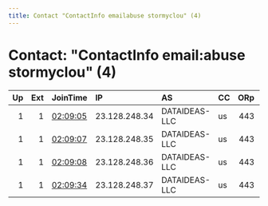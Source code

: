 ```yaml
---
title: Contact "ContactInfo emailabuse stormyclou" (4)
---
```


# Contact: "ContactInfo email:abuse stormyclou" (4)

|   Up |   Ext | JoinTime                                                                                              | IP            | AS            | CC   |   ORp |   Dirp | OS    | Version   | Nickname       |   eFamMembers |
|-----:|------:|:------------------------------------------------------------------------------------------------------|:--------------|:--------------|:-----|------:|-------:|:------|:----------|:---------------|--------------:|
|    1 |     1 | [02:09:05](https://nusenu.github.io/OrNetStats/w/relay/688B36D35246AA012F15E5B4482B77F99A7C30E5.html) | 23.128.248.34 | DATAIDEAS-LLC | us   |   443 |      0 | Linux | 0.4.6.9   | StormyCloudInc |            38 |
|    1 |     1 | [02:09:07](https://nusenu.github.io/OrNetStats/w/relay/945FD7E1B45A31037C4C449E166855357B809478.html) | 23.128.248.35 | DATAIDEAS-LLC | us   |   443 |      0 | Linux | 0.4.6.9   | StormyCloudInc |            38 |
|    1 |     1 | [02:09:08](https://nusenu.github.io/OrNetStats/w/relay/8B7B790C87496902E834E4B6A9190F9D46022454.html) | 23.128.248.36 | DATAIDEAS-LLC | us   |   443 |      0 | Linux | 0.4.6.9   | StormyCloudInc |            38 |
|    1 |     1 | [02:09:34](https://nusenu.github.io/OrNetStats/w/relay/7C7F68333B0E5B4D39B52D88AB864FDF41F998EB.html) | 23.128.248.37 | DATAIDEAS-LLC | us   |   443 |      0 | Linux | 0.4.6.9   | StormyCloudInc |            38 |
